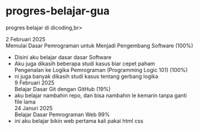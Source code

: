 # progres-belajar-gua
progres belajar di dicoding,br>

2 Februari 2025<br>
Memulai Dasar Pemrograman untuk Menjadi Pengembang Software (100%)<br>
* Disini aku belajar dasar dasar Software<br>
* Aku juga dikasih beberapa studi kasus biar cepet paham<br>
Pengenalan ke Logika Pemrograman (Programming Logic 101) (100%)<br>
* ni juga banyak dikasih studi kasus tentang gerbang logika<br>
9 Februari 2025<br>
Belajar Dasar Git dengan GitHub (19%)<br>
* aku belajar nambahin repo, dan bisa nambahin le kemarin tanpa ganti file lama<br>
24 Januri 2025<br>
Belajar Dasar Pemrograman Web 99%<br>
* ini aku belajar bikin web pertama kali pakai html css<br>
